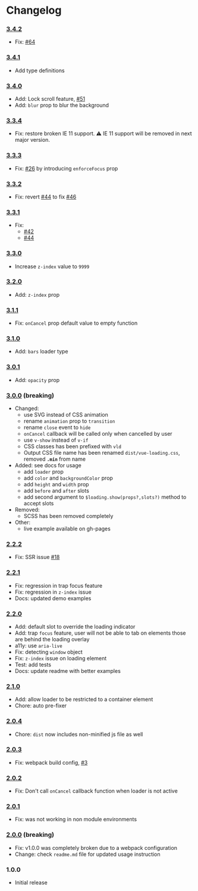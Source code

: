 # Changelog

### [3.4.2](https://github.com/ankurk91/vue-loading-overlay/compare/3.4.1...3.4.2)
* Fix: [#64](https://github.com/ankurk91/vue-loading-overlay/issues/64)

### [3.4.1](https://github.com/ankurk91/vue-loading-overlay/compare/3.4.0...3.4.1)
* Add type definitions

### [3.4.0](https://github.com/ankurk91/vue-loading-overlay/compare/3.3.4...3.4.0)
* Add: Lock scroll feature, [#51](https://github.com/ankurk91/vue-loading-overlay/issues/51)
* Add: `blur` prop to blur the background

### [3.3.4](https://github.com/ankurk91/vue-loading-overlay/compare/3.3.3...3.3.4)
* Fix: restore broken IE 11 support. :warning: IE 11 support will be removed in next major version.

### [3.3.3](https://github.com/ankurk91/vue-loading-overlay/compare/3.3.2...3.3.3)
* Fix: [#26](https://github.com/ankurk91/vue-loading-overlay/issues/26) by introducing `enforceFocus` prop

### [3.3.2](https://github.com/ankurk91/vue-loading-overlay/compare/3.3.1...3.3.2)
* Fix: revert [#44](https://github.com/ankurk91/vue-loading-overlay/issues/44) 
    to fix [#46](https://github.com/ankurk91/vue-loading-overlay/issues/46)

### [3.3.1](https://github.com/ankurk91/vue-loading-overlay/compare/3.3.0...3.3.1)
* Fix: 
    - [#42](https://github.com/ankurk91/vue-loading-overlay/issues/42) 
    - [#44](https://github.com/ankurk91/vue-loading-overlay/issues/44) 

### [3.3.0](https://github.com/ankurk91/vue-loading-overlay/compare/3.2.0...3.3.0)
* Increase `z-index` value to `9999`

### [3.2.0](https://github.com/ankurk91/vue-loading-overlay/compare/3.1.1...3.2.0)
* Add: `z-index` prop

### [3.1.1](https://github.com/ankurk91/vue-loading-overlay/compare/3.1.0...3.1.1)
* Fix: `onCancel` prop default value to empty function

### [3.1.0](https://github.com/ankurk91/vue-loading-overlay/compare/3.0.1...3.1.0)
* Add: `bars` loader type

### [3.0.1](https://github.com/ankurk91/vue-loading-overlay/compare/3.0.0...3.0.1)
* Add: `opacity` prop

### [3.0.0](https://github.com/ankurk91/vue-loading-overlay/compare/2.2.2...3.0.0) (breaking)
* Changed: 
    - use SVG instead of CSS animation
    - rename `animation` prop to `transition`
    - rename `close` event to `hide`
    - `onCancel` callback will be called only when cancelled by user
    - use `v-show` instead of `v-if`
    - CSS classes has been prefixed with `vld` 
    - Output CSS file name has been renamed `dist/vue-loading.css`, removed **`.min`** from name 
* Added: see docs for usage
    - add `loader` prop
    - add `color` and `backgroundColor` prop
    - add `height` and `width` prop
    - add `before` and `after` slots
    - add second argument to `$loading.show(props?,slots?)` method to accept slots  
* Removed: 
    - SCSS has been removed completely
* Other:
    - live example available on gh-pages    
    
### [2.2.2](https://github.com/ankurk91/vue-loading-overlay/compare/2.2.1...2.2.2) 
* Fix: SSR issue [#18](https://github.com/ankurk91/vue-loading-overlay/pull/18)

### [2.2.1](https://github.com/ankurk91/vue-loading-overlay/compare/2.2.0...2.2.1) 
* Fix: regression in trap focus feature
* Fix: regression in `z-index` issue
* Docs: updated demo examples

### [2.2.0](https://github.com/ankurk91/vue-loading-overlay/compare/2.1.0...2.2.0) 
* Add: default slot to override the loading indicator
* Add: trap `focus` feature, user will not be able to tab on elements those are behind the loading overlay
* a11y: use `aria-live`
* Fix: detecting `window` object
* Fix: `z-index` issue on loading element
* Test: add tests
* Docs: update readme with better examples

### [2.1.0](https://github.com/ankurk91/vue-loading-overlay/compare/2.0.4...2.1.0) 
* Add: allow loader to be restricted to a container element
* Chore: auto pre-fixer

### [2.0.4](https://github.com/ankurk91/vue-loading-overlay/compare/2.0.3...2.0.4) 
* Chore: `dist` now includes non-minified js file as well

### [2.0.3](https://github.com/ankurk91/vue-loading-overlay/compare/2.0.2...2.0.3) 
* Fix: webpack build config, [#3](https://github.com/ankurk91/vue-loading-overlay/issues/3)

### [2.0.2](https://github.com/ankurk91/vue-loading-overlay/compare/2.0.1...2.0.2) 
* Fix: Don't call `onCancel` callback function when loader is not active
       
### [2.0.1](https://github.com/ankurk91/vue-loading-overlay/compare/2.0.0...2.0.1) 
* Fix: was not working in non module environments
     
### [2.0.0](https://github.com/ankurk91/vue-loading-overlay/compare/1.0.0...2.0.0) (breaking)
* Fix: v1.0.0 was completely broken due to a webpack configuration
* Change: check `readme.md` file for updated usage instruction

### 1.0.0
* Initial release
